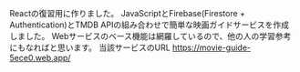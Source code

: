 Reactの復習用に作りました。
JavaScriptとFirebase(Firestore + Authentication)とTMDB APIの組み合わせで簡単な映画ガイドサービスを作成しました。
Webサービスのベース機能は網羅しているので、他の人の学習参考にもなればと思います。
当該サービスのURL
https://movie-guide-5ece0.web.app/

